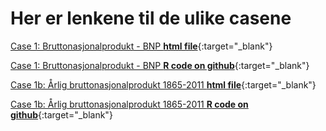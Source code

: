 # Her er lenkene til de ulike casene

[Case 1: Bruttonasjonalprodukt - BNP **html file**](case_1_bnp.html){:target="_blank"}

[Case 1: Bruttonasjonalprodukt - BNP **R code on github**](https://github.com/uit-sok-1004-h21/cases/blob/main/case_1_bnp.R){:target="_blank"}

[Case 1b: Årlig bruttonasjonalprodukt 1865-2011 **html file**](case_1b_bnp_historisk.html){:target="_blank"}

[Case 1b: Årlig bruttonasjonalprodukt 1865-2011 **R code on github**](https://github.com/uit-sok-1004-h21/cases/blob/main/case_1b_bnp_historisk.R){:target="_blank"}

